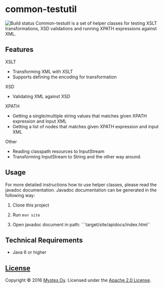 # common-testutil

![Build status](https://circleci.com/gh/Mystes/common-testutil.svg?style=shield&circle-token=e7cd98caa4f001d6d5c431779f6553228b19c17a)
Common-testutil is a set of helper classes for testing XSLT transformations, XSD validations and running XPATH expressions against XML.

## Features

XSLT
 * Transforming XML with XSLT
 * Supports defining the encoding for transformation

XSD
 * Validating XML against XSD

XPATH
 * Getting a single/multiple string values that matches given XPATH expression and input XML
 * Getting a list of nodes that matches given XPATH expression and input XML

Other
 * Reading classpath resources to InputStream
 * Transforming InputStream to String and the other way around.

## Usage

For more detailed instructions how to use helper classes, please read the javadoc documentation. Javadoc documentation can be generated in the following way:

1) Clone this project

2) Run ```mvn site```

3) Open javadoc document in path: ```target/site/apidocs/index.html``

## Technical Requirements

* Java 6 or higher

## [License](LICENSE)

Copyright &copy; 2016 [Mystes Oy](http://www.mystes.fi). Licensed under the [Apache 2.0 License](LICENSE).
